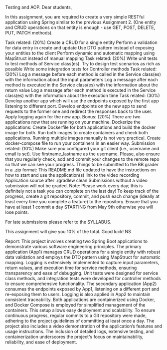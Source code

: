 Testing and AOP.
Dear students,

In this assignment, you are required to create a very simple RESTful application using Spring similar to the previous Assignment 2. (One entity and CRUD operations on that entity is enough - use GET, POST, DELETE, PUT, PATCH methods).

Task related: (20%)
Create a CRUD for a single entity
Perform a validation for data entry in create and update
Use DTO pattern instead of exposing your entities to the client
Perform dynamic and automatic mapping using MapStruct instead of manual mapping
Task related: (20%)
Write unit tests to test methods of Service class(es). Try to design test scenarios as rich as possible
Write some integration tests for Controller methods
Task related: (20%)
Log a message before each method is called in the Service class(es) with the information about the input parameters
Log a message after each method is executed in the Service class(es) with the information about the return value
Log a message after each method is executed in the Service class(es) with the information about the execution time
Task related: (30%)
Develop another app which will use the endpoints exposed by the first app listening to different port.
Develop endpoints on the new app to send requests to the former one and redirect the responses back to the user.
Apply logging again for the new app.
Bonus: (20%)
There are two applications now that are running on your machine.
Dockerize the applications:
Create Dockerfile for both applications and build the docker image for both.
Run both images to create containers and check both applications.
Running multiple images manually is not very practical. Create docker-compose file to run your containers in an easier way.
Submission related: (10%)
Make sure you configured your git client (i.e., username and email is set). Use firstname_lastname as the username.
Please, also ensure that you regularly check, add and commit your changes to the remote repo so that we can see your progress.
Things to be submitted to the BB grader in a .zip format:
This README.md file updated to have
the instructions on how to start and use the application(s)
link to the video recording
Application source after ./gradlew clean
Submissions without a video submission will not be graded.
Note: Please work every day; this is definitely not a task you can complete on the last day! To keep track of the progress, create a git repository, commit, and push each change (ideally at least every time you complete a feature) to the repository. Ensure that you have at least 1 commit a day STARTING from May 9th otherwise you will lose points.

For late submissions please refer to the SYLLABUS.

This assignment will give you 10% of the total.
Good luck!
NS

Report:
This project involves creating two Spring Boot applications to demonstrate various software engineering principles. The primary application (App1) manages CRUD operations for a single entity with robust data validation and employs the DTO pattern using MapStruct for automatic mapping. Logging is extensively implemented to capture input parameters, return values, and execution time for service methods, ensuring transparency and ease of debugging. Unit tests were designed for service class methods, and integration tests were developed for controller methods to ensure comprehensive functionality. The secondary application (App2) consumes the endpoints exposed by App1, listening on a different port and re-exposing them to users. Logging is also applied in App2 to maintain consistent traceability. Both applications are containerized using Docker, and Docker Compose is employed for simplified management of the containers. This setup allows easy deployment and scalability. To ensure continuous progress, regular commits to a Git repository were made, adhering to the project guidelines of committing at least once a day. The project also includes a video demonstration of the application’s features and usage instructions. The inclusion of detailed logs, extensive testing, and containerization underscores the project's focus on maintainability, reliability, and ease of deployment.